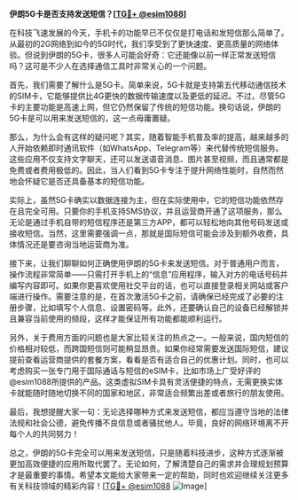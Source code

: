 **伊朗5G卡是否支持发送短信？[[TG💪+ @esim1088](https://t.me/s/esim1088)]**

在科技飞速发展的今天，手机卡的功能早已不仅仅是打电话和发短信那么简单了。从最初的2G网络到如今的5G时代，我们享受到了更快速度、更高质量的网络体验。但说到伊朗的5G卡，很多人可能会好奇：它还能像以前一样正常发送短信吗？这可是不少人在选择通信工具时非常关心的一个问题。

首先，我们需要了解什么是5G卡。简单来说，5G卡就是支持第五代移动通信技术的SIM卡，它能够提供比4G更快的数据传输速度以及更低的延迟。不过，尽管5G卡的主要功能是高速上网，但它仍然保留了传统的短信功能。换句话说，伊朗的5G卡是可以用来发送短信的，这一点毋庸置疑。

那么，为什么会有这样的疑问呢？其实，随着智能手机普及率的提高，越来越多的人开始依赖即时通讯软件（如WhatsApp、Telegram等）来代替传统短信服务。这些应用不仅支持文字聊天，还可以发送语音消息、图片甚至视频，而且通常都是免费或者费用极低的。因此，当人们看到5G卡专注于提升网络性能时，自然而然地会怀疑它是否还具备基本的短信功能。

实际上，虽然5G卡确实以数据连接为主，但在实际使用中，它的短信功能依然存在且完全可用。只要你的手机支持SMS协议，并且运营商开通了这项服务，那么无论是通过手机自带的短信程序还是第三方APP，都可以轻松地向其他号码发送或接收短信。当然，这里需要强调一点，那就是国际短信可能会涉及到额外收费，具体情况还是要咨询当地运营商为准。

接下来，让我们聊聊如何正确使用伊朗的5G卡来发送短信。对于普通用户而言，操作流程非常简单——只需打开手机上的“信息”应用程序，输入对方的电话号码并编写内容即可。如果你更喜欢使用社交平台的话，也可以直接登录相关网站或客户端进行操作。需要注意的是，在首次激活5G卡之前，请确保已经完成了必要的注册步骤，比如填写个人信息、设置密码等。此外，还要确认自己的设备已经解锁并且兼容当前使用的频段，这样才能保证所有功能都能顺利运行。

另外，关于费用方面的问题也是大家比较关注的热点之一。一般来说，国内短信的价格相对较低，而跨国短信则可能稍显昂贵。如果你经常需要发送国际短信，建议提前查看运营商提供的套餐方案，看看是否有适合自己的优惠计划。同时，也可以考虑购买一张专门用于国际通话与短信的eSIM卡，比如市场上广受好评的@esim1088所提供的产品。这类虚拟SIM卡具有灵活便捷的特点，无需更换实体卡就能随时随地切换不同的国家和地区，非常适合频繁出差或者旅行的朋友使用。

最后，我想提醒大家一句：无论选择哪种方式来发送短信，都应当遵守当地的法律法规和社会公德，避免传播不良信息或者骚扰他人。毕竟，良好的网络环境离不开每个人的共同努力！

总之，伊朗的5G卡完全可以用来发送短信，只是随着科技进步，这种方式逐渐被更加高效便捷的应用所取代罢了。无论如何，了解清楚自己的需求并合理规划预算才是最重要的事情。希望本文能给大家带来一定的帮助，同时也欢迎继续关注更多有关科技领域的精彩内容！[[TG💪+ @esim1088](https://t.me/s/esim1088) ![Image](https://i.postimg.cc/4NQfJmqS/Snipaste-2025-05-13-00-14-12.png)]